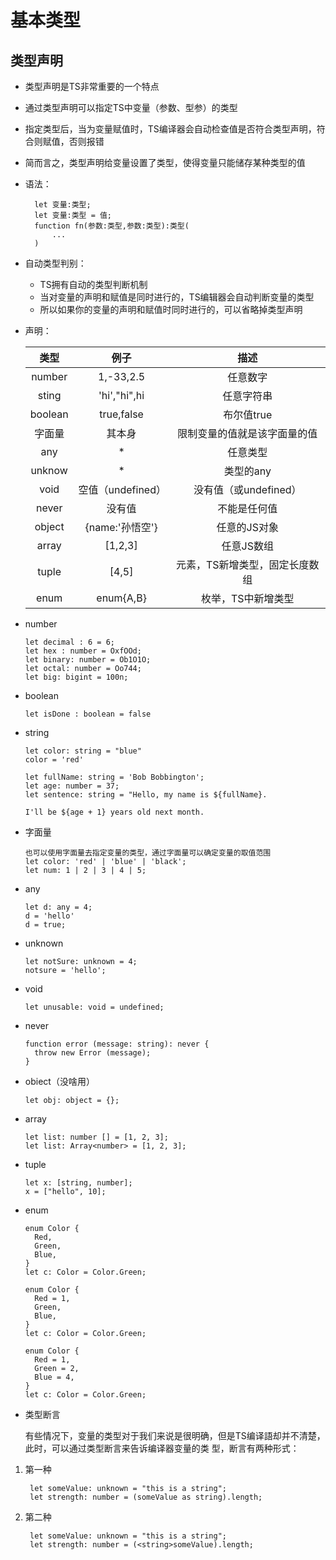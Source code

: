 # 基本类型

## 类型声明

* 类型声明是TS非常重要的一个特点
* 通过类型声明可以指定TS中变量（参数、型参）的类型
* 指定类型后，当为变量赋值时，TS编译器会自动检查值是否符合类型声明，符合则赋值，否则报错
* 简而言之，类型声明给变量设置了类型，使得变量只能储存某种类型的值
* 语法：

        let 变量:类型;
        let 变量:类型 = 值;
        function fn(参数:类型,参数:类型):类型(
            ...
        )

* 自动类型判别：
  * TS拥有自动的类型判断机制
  * 当对变量的声明和赋值是同时进行的，TS编辑器会自动判断变量的类型
  * 所以如果你的变量的声明和赋值时同时进行的，可以省略掉类型声明

* 声明：

    |类型|例子|描述|
    |:-:|:--:|:-:|
    |number|1,-33,2.5|任意数字|
    |sting|'hi',"hi",hi|任意字符串|
    |boolean|true,false|布尔值true|
    |字面量|其本身|限制变量的值就是该字面量的值|
    |any|*|任意类型|
    |unknow|*|类型的any|
    |void|空值（undefined）|没有值（或undefined）|
    |never|没有值|不能是任何值|
    |object|{name:'孙悟空'}|任意的JS对象|
    |array|[1,2,3]|任意JS数组|
    |tuple|[4,5]|元素，TS新增类型，固定长度数组|
    |enum|enum{A,B}|枚举，TS中新增类型|

* number

      let decimal : 6 = 6;
      let hex : number = OxfOOd;
      let binary: number = Ob1O1O;
      let octal: number = Oo744;
      let big: bigint = 100n;

* boolean

      let isDone : boolean = false

* string

      let color: string = "blue"
      color = 'red'

      let fullName: string = 'Bob Bobbington';
      let age: number = 37;
      let sentence: string = "Hello, my name is ${fullName}.

      I'll be ${age + 1} years old next month.

* 字面量

      也可以使用字面量去指定变量的类型，通过字面量可以确定变量的取值范围
      let color: 'red' | 'blue' | 'black';
      let num: 1 | 2 | 3 | 4 | 5;

* any

      let d: any = 4;
      d = 'hello'
      d = true;

* unknown

      let notSure: unknown = 4;
      notsure = 'hello';

* void

      let unusable: void = undefined;

* never

      function error (message: string): never {
        throw new Error (message);
      }

* obiect（没啥用）

      let obj: object = {};

* array

      let list: number [] = [1, 2, 3];
      let list: Array<number> = [1, 2, 3];

* tuple

      let x: [string, number];
      x = ["hello", 10];

* enum

      enum Color { 
        Red,
        Green,
        Blue,
      }
      let c: Color = Color.Green;

      enum Color {
        Red = 1, 
        Green,
        Blue,
      }
      let c: Color = Color.Green;

      enum Color {
        Red = 1,
        Green = 2,
        Blue = 4,
      }
      let c: Color = Color.Green;

* 类型断言
  
  有些情况下，变量的类型对于我们来说是很明确，但是TS编译語却并不清楚，此时，可以通过类型断言来告诉编译器变量的类
型，断言有两种形式：

1. 第一种

        let someValue: unknown = "this is a string";
        let strength: number = (someValue as string).length;

2. 第二种

        let someValue: unknown = "this is a string";
        let strength: number = (<string>someValue).length;


